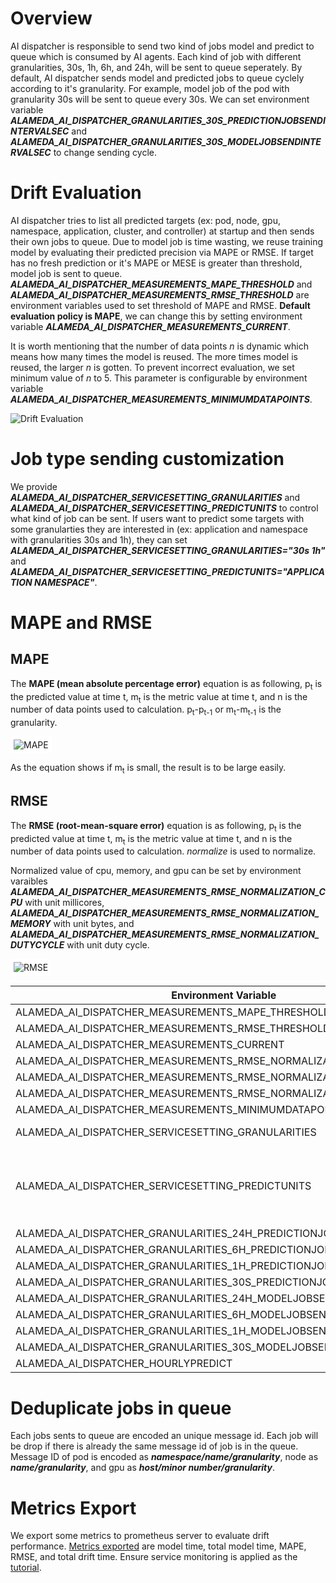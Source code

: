 # Overview

AI dispatcher is responsible to send two kind of jobs model and predict to queue which is consumed by AI agents.
Each kind of job with different granularities, 30s, 1h, 6h, and 24h, will be sent to queue seperately. By default,
AI dispatcher sends model and predicted jobs to queue cyclely according to it's granularity. For example, model job of
the pod with granularity 30s will be sent to queue every 30s. We can set environment variable
**_ALAMEDA_AI_DISPATCHER_GRANULARITIES_30S_PREDICTIONJOBSENDINTERVALSEC_** and
**_ALAMEDA_AI_DISPATCHER_GRANULARITIES_30S_MODELJOBSENDINTERVALSEC_** to change sending cycle.

# Drift Evaluation

AI dispatcher tries to list all predicted targets (ex: pod, node, gpu, namespace, application, cluster,
and controller) at startup and then sends their own jobs to queue.
Due to model job is time wasting, we reuse training model by evaluating their predicted precision via MAPE or RMSE. If
target has no fresh prediction or it's MAPE or MESE is greater than threshold, model job is sent to queue. **_ALAMEDA_AI_DISPATCHER_MEASUREMENTS_MAPE_THRESHOLD_** and **_ALAMEDA_AI_DISPATCHER_MEASUREMENTS_RMSE_THRESHOLD_** are
environment variables used to set threshold of MAPE and RMSE. **Default evaluation policy is MAPE**, we can change
this by setting environment variable **_ALAMEDA_AI_DISPATCHER_MEASUREMENTS_CURRENT_**.

It is worth mentioning that the number of data points _n_ is dynamic which means how many times the model is reused.
The more times model is reused, the larger _n_ is gotten. To prevent incorrect evaluation, we set minimum
value of _n_ to 5. This parameter is configurable by environment variable **_ALAMEDA_AI_DISPATCHER_MEASUREMENTS_MINIMUMDATAPOINTS_**.

![Drift Evaluation](drift.png)

# Job type sending customization

We provide **_ALAMEDA_AI_DISPATCHER_SERVICESETTING_GRANULARITIES_** and
**_ALAMEDA_AI_DISPATCHER_SERVICESETTING_PREDICTUNITS_** to control what kind of job can be sent. If users want to
predict some targets with some granularties they are interested in (ex: application and namespace with granularities 30s and 1h),
they can set **_ALAMEDA_AI_DISPATCHER_SERVICESETTING_GRANULARITIES="30s 1h"_** and
**_ALAMEDA_AI_DISPATCHER_SERVICESETTING_PREDICTUNITS="APPLICATION NAMESPACE"_**.

# MAPE and RMSE

## MAPE

The **MAPE (mean absolute percentage error)** equation is as following, p<sub>t</sub> is the predicted value at time t,
m<sub>t</sub> is the metric value at time t, and n is the number of data points used to calculation.
p<sub>t</sub>-p<sub>t-1</sub> or m<sub>t</sub>-m<sub>t-1</sub> is the granularity.

<img src="https://latex.codecogs.com/svg.latex?MAPE%20=%20100\times%20{\sum_{t=1}^n%20\frac{|p_t-m_t|}{m_t}\over%20n}" title="MAPE" style="background-color: white; padding: 5px;" />

As the equation shows if m<sub>t</sub> is small, the result is to be large easily.

## RMSE

The **RMSE (root-mean-square error)** equation is as following, p<sub>t</sub> is the predicted value at time t,
m<sub>t</sub> is the metric value at time t, and n is the number of data points used to calculation. _normalize_
is used to normalize.

Normalized value of cpu, memory, and gpu can be set by environment varaibles **_ALAMEDA_AI_DISPATCHER_MEASUREMENTS_RMSE_NORMALIZATION_CPU_**
with unit millicores, **_ALAMEDA_AI_DISPATCHER_MEASUREMENTS_RMSE_NORMALIZATION_MEMORY_** with unit bytes, and
**_ALAMEDA_AI_DISPATCHER_MEASUREMENTS_RMSE_NORMALIZATION_DUTYCYCLE_** with unit duty cycle.

<img src="https://latex.codecogs.com/svg.latex?RMSE%20=%20\sqrt{\frac{\sum_{t=1}^n%20|\frac{p_t-m_t}{normalize}|^2}{n}}" title="RMSE" style="background-color: white; padding: 5px;" />

Environment Variable                                                  | Default Value
----------------------------------------------------------------------|-------------------------------------------------------|
ALAMEDA_AI_DISPATCHER_MEASUREMENTS_MAPE_THRESHOLD                     | 15                                                    |
ALAMEDA_AI_DISPATCHER_MEASUREMENTS_RMSE_THRESHOLD                     | 10                                                    |
ALAMEDA_AI_DISPATCHER_MEASUREMENTS_CURRENT                            | mape                                                  |
ALAMEDA_AI_DISPATCHER_MEASUREMENTS_RMSE_NORMALIZATION_CPU             | 1                                                     |
ALAMEDA_AI_DISPATCHER_MEASUREMENTS_RMSE_NORMALIZATION_MEMORY          | 1000000                                               |
ALAMEDA_AI_DISPATCHER_MEASUREMENTS_RMSE_NORMALIZATION_DUTYCYCLE       | 0.2                                                   |
ALAMEDA_AI_DISPATCHER_MEASUREMENTS_MINIMUMDATAPOINTS                  | 5                                                     |
ALAMEDA_AI_DISPATCHER_SERVICESETTING_GRANULARITIES                    | 30s 1h 6h 24h                                         |
ALAMEDA_AI_DISPATCHER_SERVICESETTING_PREDICTUNITS                     | POD GPU NAMESPACE APPLICATION CLUSTER CONTROLLER NODE |
ALAMEDA_AI_DISPATCHER_GRANULARITIES_24H_PREDICTIONJOBSENDINTERVALSEC  | 86400                                                 |
ALAMEDA_AI_DISPATCHER_GRANULARITIES_6H_PREDICTIONJOBSENDINTERVALSEC   | 21600                                                 |
ALAMEDA_AI_DISPATCHER_GRANULARITIES_1H_PREDICTIONJOBSENDINTERVALSEC   | 3600                                                  |
ALAMEDA_AI_DISPATCHER_GRANULARITIES_30S_PREDICTIONJOBSENDINTERVALSEC  | 30                                                    |
ALAMEDA_AI_DISPATCHER_GRANULARITIES_24H_MODELJOBSENDINTERVALSEC       | 86400                                                 |
ALAMEDA_AI_DISPATCHER_GRANULARITIES_6H_MODELJOBSENDINTERVALSEC        | 21600                                                 |
ALAMEDA_AI_DISPATCHER_GRANULARITIES_1H_MODELJOBSENDINTERVALSEC        | 3600                                                  |
ALAMEDA_AI_DISPATCHER_GRANULARITIES_30S_MODELJOBSENDINTERVALSEC       | 30                                                    |
ALAMEDA_AI_DISPATCHER_HOURLYPREDICT                                   | false                                                 |

# Deduplicate jobs in queue

Each jobs sents to queue are encoded an unique message id. Each job will be drop if there is already the same message id
of job is in the queue. Message ID of pod is encoded as **_namespace/name/granularity_**, node as **_name/granularity_**,
and gpu as **_host/minor number/granularity_**.

# Metrics Export

We export some metrics to prometheus server to evaluate drift performance. [Metrics exported](https://gitlab.prophetservice.com/ProphetStor/alameda/blob/master/ai-dispatcher/docs/alameda-ai-dispatcher-metrics.md#list-of-metrics-exported-by-alameda-ai-dispatcher) are model time, total model time,
MAPE, RMSE, and total drift time. Ensure service monitoring is applied as the
[tutorial](https://gitlab.prophetservice.com/ProphetStor/federatorai-operator/blob/master/docs/setmetrics.md#apply-ai-dispatcher-service-monitoring).
